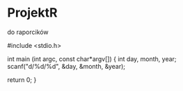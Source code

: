 # ProjektR
do raporcików

#include <stdio.h>

int main (int argc, const char*argv[])
{
 int day, month, year;
 scanf("d/%d/%d", &day, &month, &year);

 return 0;
}
